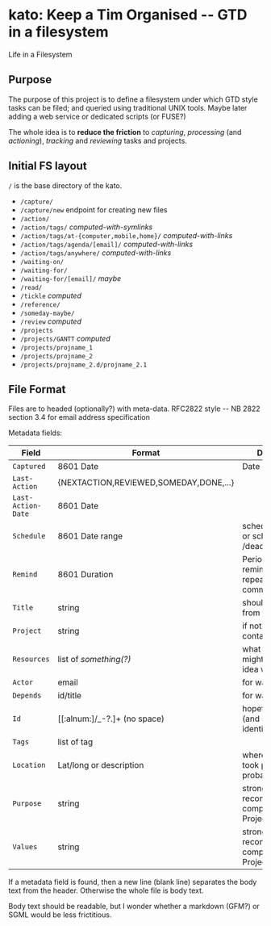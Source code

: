 # kato: Keep a Tim Organised -- GTD in a filesystem

Life in a Filesystem

## Purpose

The purpose of this project is to define a filesystem under which GTD style tasks can be filed; and queried using traditional UNIX tools. Maybe later adding a web service or dedicated scripts (or FUSE?)

The whole idea is to __reduce the friction__ to _capturing_, _processing_ (and _actioning_), _tracking_ and _reviewing_ tasks and projects.

## Initial FS layout

`/` is the base directory of the kato.

* `/capture/`
 * `/capture/new` endpoint for creating new files
* `/action/`
 * `/action/tags/` *computed-with-symlinks*
 * `/action/tags/at-{computer,mobile,home}/` *computed-with-links*
 * `/action/tags/agenda/[email]/` *computed-with-links*
 * `/action/tags/anywhere/` *computed-with-links*
* `/waiting-on/`
* `/waiting-for/`
 * `/waiting-for/[email]/` *maybe*
* `/read/`
* `/tickle` *computed*
* `/reference/`
* `/someday-maybe/`
* `/review` *computed* 
* `/projects`
 * `/projects/GANTT` *computed*
 * `/projects/projname_1`
 * `/projects/projname_2`
 * `/projects/projname_2.d/projname_2.1`
 
## File Format

Files are to headed (optionally?) with meta-data. RFC2822 style -- NB 2822 section 3.4 for email address specification

Metadata fields:

| Field              | Format                                 | Description   |
|--------------------|----------------------------------------|---------------|
| `Captured`         | 8601 Date                              | Date captured |
| `Last-Action`      | {NEXTACTION,REVIEWED,SOMEDAY,DONE,...} |               |
| `Last-Action-Date` | 8601 Date                              |               |
| `Schedule`         | 8601 Date range                        | scheduled/deadline or scheduled/ or /deadline |
| `Remind`           | 8601 Duration                          | Period between reminders on repeating commitments |
| `Title`            | string                                 | should be derived from filename |
| `Project`          | string                                 | if not derived from containing folder |
| `Resources`        | list of _something(?)_                 | what a project might want -- no idea what format |
| `Actor`            | email                                  | for waiting-on |
| `Depends`          | id/title                               | for waiting-for |
| `Id`               | [[:alnum:]/\_-?.]+ (no space)          | hopefully unique (and short) identifier | 
| `Tags`             | list of tag                            | |
| `Location`         | Lat/long or description                | where the capture took place, probably |
| `Purpose`          | string                                 | strongly recommended or compulsory for Project files |
| `Values`           | string                                 | strongly recommended or compulsory for Project files |

If a metadata field is found, then a new line (blank line) separates the body text from the header. Otherwise the whole file is body text.

Body text should be readable, but I wonder whether a markdown (GFM?) or SGML would be less frictitious.
